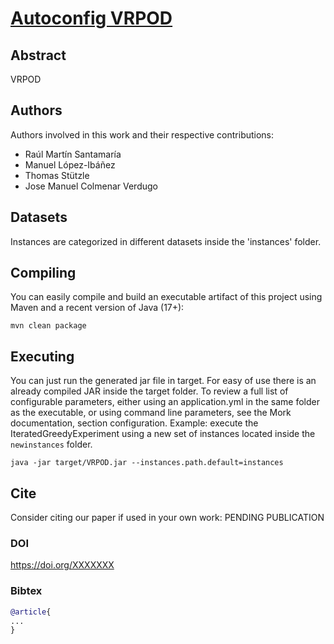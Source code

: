 # [Autoconfig VRPOD](https://doi.org/XXXXX)

## Abstract
VRPOD 

## Authors
Authors involved in this work and their respective contributions:
- Raúl Martín Santamaría
- Manuel López-Ibáñez
- Thomas Stützle
- Jose Manuel Colmenar Verdugo

## Datasets

Instances are categorized in different datasets inside the 'instances' folder.

## Compiling

You can easily compile and build an executable artifact of this project using Maven and a recent version of Java (17+):
```text
mvn clean package
```

## Executing

You can just run the generated jar file in target. For easy of use there is an already compiled JAR inside the target folder.
To review a full list of configurable parameters, either using an application.yml in the same folder as the executable, or using command line parameters, see the Mork documentation, section configuration.
Example: execute the IteratedGreedyExperiment using a new set of instances located inside the `newinstances` folder.

```text
java -jar target/VRPOD.jar --instances.path.default=instances
```

## Cite

Consider citing our paper if used in your own work:
PENDING PUBLICATION

### DOI
https://doi.org/XXXXXXX

### Bibtex
```bibtex
@article{
...
}
```
